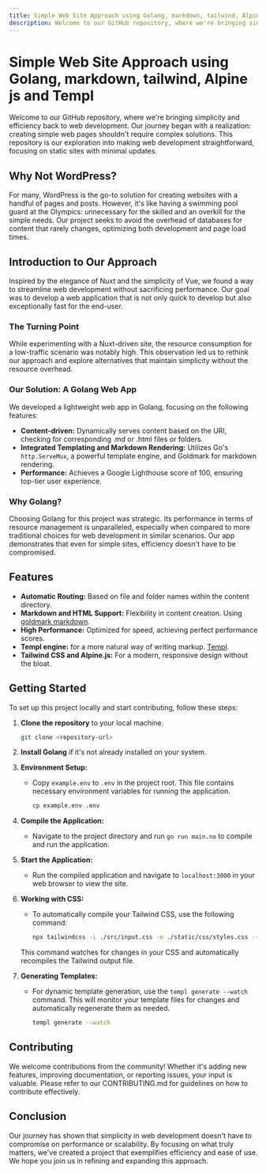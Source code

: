 ```yaml
---
title: Simple Web Site Approach using Golang, markdown, tailwind, Alpine js and Templ
description: Welcome to our GitHub repository, where we're bringing simplicity and efficiency back to web development.
---
```


# Simple Web Site Approach using Golang, markdown, tailwind, Alpine js and Templ

Welcome to our GitHub repository, where we're bringing simplicity and efficiency back to web development. Our journey began with a realization: creating simple web pages shouldn't require complex solutions. This repository is our exploration into making web development straightforward, focusing on static sites with minimal updates.

## Why Not WordPress?

For many, WordPress is the go-to solution for creating websites with a handful of pages and posts. However, it's like having a swimming pool guard at the Olympics: unnecessary for the skilled and an overkill for the simple needs. Our project seeks to avoid the overhead of databases for content that rarely changes, optimizing both development and page load times.

## Introduction to Our Approach

Inspired by the elegance of Nuxt and the simplicity of Vue, we found a way to streamline web development without sacrificing performance. Our goal was to develop a web application that is not only quick to develop but also exceptionally fast for the end-user.

### The Turning Point

While experimenting with a Nuxt-driven site, the resource consumption for a low-traffic scenario was notably high. This observation led us to rethink our approach and explore alternatives that maintain simplicity without the resource overhead.

### Our Solution: A Golang Web App

We developed a lightweight web app in Golang, focusing on the following features:

- **Content-driven:** Dynamically serves content based on the URI, checking for corresponding .md or .html files or folders.
- **Integrated Templating and Markdown Rendering:** Utilizes Go's `http.ServeMux`, a powerful template engine, and Goldmark for markdown rendering.
- **Performance:** Achieves a Google Lighthouse score of 100, ensuring top-tier user experience.

### Why Golang?

Choosing Golang for this project was strategic. Its performance in terms of resource management is unparalleled, especially when compared to more traditional choices for web development in similar scenarios. Our app demonstrates that even for simple sites, efficiency doesn't have to be compromised.

## Features

- **Automatic Routing:** Based on file and folder names within the content directory.
- **Markdown and HTML Support:** Flexibility in content creation. Using [goldmark markdown](https://github.com/yuin/goldmark).
- **High Performance:** Optimized for speed, achieving perfect performance scores.
- **Templ engine:** for a more natural way of writing markup. [Templ](https://github.com/a-h/templ).
- **Tailwind CSS and Alpine.js:** For a modern, responsive design without the bloat.

## Getting Started

To set up this project locally and start contributing, follow these steps:

1. **Clone the repository** to your local machine.

    ```bash
    git clone <repository-url>
    ```

2. **Install Golang** if it's not already installed on your system.

3. **Environment Setup:**

    - Copy `example.env` to `.env` in the project root. This file contains necessary environment variables for running the application.

        ```bash
        cp example.env .env
        ```

4. **Compile the Application:**

   - Navigate to the project directory and run `go run main.no` to compile and run the application.

5. **Start the Application:**

   - Run the compiled application and navigate to `localhost:3000` in your web browser to view the site.

6. **Working with CSS:**

    - To automatically compile your Tailwind CSS, use the following command:

        ```bash
        npx tailwindcss -i ./src/input.css -o ./static/css/styles.css --watch
        ```

   This command watches for changes in your CSS and automatically recompiles the Tailwind output file.

7. **Generating Templates:**

    - For dynamic template generation, use the `templ generate --watch` command. This will monitor your template files for changes and automatically regenerate them as needed.

        ```bash
        templ generate --watch
        ```

## Contributing

We welcome contributions from the community! Whether it's adding new features, improving documentation, or reporting issues, your input is valuable. Please refer to our CONTRIBUTING.md for guidelines on how to contribute effectively.

## Conclusion

Our journey has shown that simplicity in web development doesn't have to compromise on performance or scalability. By focusing on what truly matters, we've created a project that exemplifies efficiency and ease of use. We hope you join us in refining and expanding this approach.
